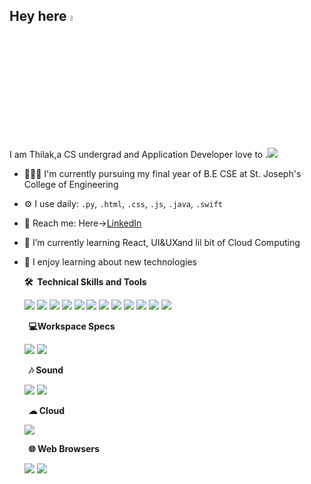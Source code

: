 <!-- ### Hi there 👋 -->

<!--
**Theyaghu/Theyaghu** is a ✨ _special_ ✨ repository because its `README.md` (this file) appears on your GitHub profile.

Here are some ideas to get you started:

- 🔭 I’m currently working on ...
- 🌱 I’m currently learning ...
- 👯 I’m looking to collaborate on ...
- 🤔 I’m looking for help with ...
- 💬 Ask me about ...
- 📫 How to reach me: ...
- 😄 Pronouns: ...
- ⚡ Fun fact: ...
-->
<!-- <p align=”center”>
<img width=”200" height=”200" src="https://www.canva.com/design/DAFciS-pJNc/xkb0bHPjXayQIdxBC5oh2A/view?utm_content=DAFciS-pJNc&utm_campaign=designshare&utm_medium=link&utm_source=publishsharelink" alt=”mybanner”>
</p> -->

## Hey here <a href="https://www.gautamkrishnar.com/"><img src="https://media.giphy.com/media/hvRJCLFzcasrR4ia7z/giphy.gif" width="5%"></a>


I am Thilak,a CS undergrad and Application Developer love to .<a><img src="https://img.shields.io/badge/iOS-000000?style=for-the-badge&logo=ios&logoColor=white"></a>


- 🧑🏻‍💻 I'm currently pursuing my final year of B.E CSE at St. Joseph's College of Engineering
- ⚙️ I use daily:  `.py`, `.html`, `.css`, `.js`, `.java`, `.swift`
- 🛬 Reach me: Here->[LinkedIn](https://www.linkedin.com/in/theyagarajan-t-s/)
- 🎼 I’m currently learning React, UI&UXand lil bit of Cloud Computing
- 💌 I enjoy learning about new technologies




  <summary><b>🛠️&nbsp;&nbsp;Technical Skills&nbsp;and&nbsp;Tools</b></summary>
  <p>
    <a><img src="https://img.shields.io/badge/HTML5-E34F26?style=for-the-badge&logo=html5&logoColor=white"></a>
    <a><img src="https://img.shields.io/badge/CSS3-1572B6?style=for-the-badge&logo=css3&logoColor=white"></a>
    <a><img src="https://img.shields.io/badge/JavaScript-F7DF1E?style=for-the-badge&logo=javascript&logoColor=black"></a>
    <a><img src="https://img.shields.io/badge/Node.js-43853D?style=for-the-badge&logo=node.js&logoColor=white"></a>
    <a><img src="https://img.shields.io/badge/Python-14354C?style=for-the-badge&logo=python&logoColor=white"></a>
    <a><img src="https://img.shields.io/badge/Java-ED8B00?style=for-the-badge&logo=openjdk&logoColor=white"></a>
    <a><img src="https://img.shields.io/badge/PHP-777BB4?style=for-the-badge&logo=php&logoColor=white"></a>
    <a><img src="https://img.shields.io/badge/Swift-FA7343?style=for-the-badge&logo=swift&logoColor=white"></a>
    <a><img src="https://img.shields.io/badge/Markdown-000000?style=for-the-badge&logo=markdown&logoColor=white"></a>
    <a><img src="https://img.shields.io/badge/Express.js-404D59?style=for-the-badge"></a>
    <a><img src="https://img.shields.io/badge/MySQL-00000F?style=for-the-badge&logo=mysql&logoColor=white"></a>
    <a><img src="https://img.shields.io/badge/GIT-E44C30?style=for-the-badge&logo=git&logoColor=white"></a>
    </p>
  <summary><b>&nbsp;&nbsp;💻Workspace Specs</b></summary>
  <p>
   <a><img src="https://img.shields.io/badge/Apple-MacBook_Air_M1-999999?style=for-the-badge&logo=apple&logoColor=white"></a>
    <a href="https://twitter.com/TSTheyagarajan"><img src="https://badgen.net/badge/hello/world/red?icon=twitter"></a>
  </p>
  <summary><b>&nbsp;&nbsp;🎶 Sound</b></summary>
  <p>
   <a><img src="https://img.shields.io/badge/apple%20music-F34E68?style=for-the-badge&logo=apple%20music&logoColor=white"></a>
    <a><img src="https://img.shields.io/badge/Spotify-1ED760?&style=for-the-badge&logo=spotify&logoColor=white"></a>
  </p>
  <summary><b>&nbsp;&nbsp;☁ Cloud</b></summary>
  <p>
   <a><img src="https://img.shields.io/badge/Azure_DevOps-0078D7?style=for-the-badge&logo=azure-devops&logoColor=white"></a>
  </p>
    <summary><b>&nbsp;&nbsp;🌐 Web Browsers</b></summary>
  <p>
   <a><img src="https://img.shields.io/badge/Safari-FF1B2D?style=for-the-badge&logo=Safari&logoColor=white"></a>
   <a><img src="https://img.shields.io/badge/Brave-FF1B2D?style=for-the-badge&logo=Brave&logoColor=white"></a>

  </p>







 <!-- <a href="https://kubernetes.io" target="_blank"> <img src="https://www.vectorlogo.zone/logos/kubernetes/kubernetes-icon.svg" alt="kubernetes" width="40" height="40"/> </a>  -->

  <!-- <a href="https://www.figma.com/" target="_blank">  <img src="https://cdn.freebiesupply.com/logos/large/2x/figma-1-logo-png-transparent.png" alt="figma" width="40" height="40"/> </a>   -->

   <!-- <a href="https://www.mongodb.com/" target="_blank"> <img src="https://raw.githubusercontent.com/devicons/devicon/master/icons/mongodb/mongodb-original-wordmark.svg" alt="mongodb" width="40" height="40"/> </a> -->
<!-- 

   <p align="left"> 
   <a href="https://getbootstrap.com" target="_blank"> <img src="https://raw.githubusercontent.com/devicons/devicon/master/icons/bootstrap/bootstrap-plain-wordmark.svg" alt="bootstrap" width="40" height="40"/> </a> <a href="https://www.cprogramming.com/" target="_blank"> <img src="https://raw.githubusercontent.com/devicons/devicon/master/icons/c/c-original.svg" alt="c" width="40" height="40"/> </a>  <a href="https://www.w3schools.com/css/" target="_blank"> <img src="https://raw.githubusercontent.com/devicons/devicon/master/icons/css3/css3-original-wordmark.svg" alt="css3" width="40" height="40"/> </a> 
 <a href="https://expressjs.com" target="_blank"> <img src="https://raw.githubusercontent.com/devicons/devicon/master/icons/express/express-original-wordmark.svg" alt="express" width="40" height="40"/> </a> <a href="https://flask.palletsprojects.com/" target="_blank"> <img src="https://www.vectorlogo.zone/logos/pocoo_flask/pocoo_flask-icon.svg" alt="flask" width="40" height="40"/> </a> <a href="https://git-scm.com/" target="_blank"> <img src="https://www.vectorlogo.zone/logos/git-scm/git-scm-icon.svg" alt="git" width="40" height="40"/> </a><a href="https://www.w3.org/html/" target="_blank"> <img src="https://raw.githubusercontent.com/devicons/devicon/master/icons/html5/html5-original-wordmark.svg" alt="html5" width="40" height="40"/> </a>  <a href="https://developer.mozilla.org/en-US/docs/Web/JavaScript" target="_blank"> <img src="https://raw.githubusercontent.com/devicons/devicon/master/icons/javascript/javascript-original.svg" alt="javascript" width="40" height="40"/> </a> <a href="https://www.linux.org/" target="_blank"> <img src="https://raw.githubusercontent.com/devicons/devicon/master/icons/linux/linux-original.svg" alt="linux" width="40" height="40"/> </a>  <a href="https://www.mysql.com/" target="_blank"> <img src="https://raw.githubusercontent.com/devicons/devicon/master/icons/mysql/mysql-original-wordmark.svg" alt="mysql" width="40" height="40"/> </a> <a href="https://nodejs.org" target="_blank"> <img src="https://raw.githubusercontent.com/devicons/devicon/master/icons/nodejs/nodejs-original-wordmark.svg" alt="nodejs" width="40" height="40"/> </a> <a href="https://www.php.net" target="_blank"> <img src="https://raw.githubusercontent.com/devicons/devicon/master/icons/php/php-original.svg" alt="php" width="40" height="40"/> </a>  <a href="https://www.python.org" target="_blank"> <img src="https://raw.githubusercontent.com/devicons/devicon/master/icons/python/python-original.svg" alt="python" width="40" height="40"/> </a> <a href="https://reactjs.org/" target="_blank"> <img src="https://raw.githubusercontent.com/devicons/devicon/master/icons/react/react-original-wordmark.svg" alt="react" width="40" height="40"/> </a>
 <a href="https://www.docker.com/" target="_blank"> <img src="https://raw.githubusercontent.com/devicons/devicon/master/icons/docker/docker-original-wordmark.svg" alt="docker" width="40" height="40"/> </a>
 </p>
 -->